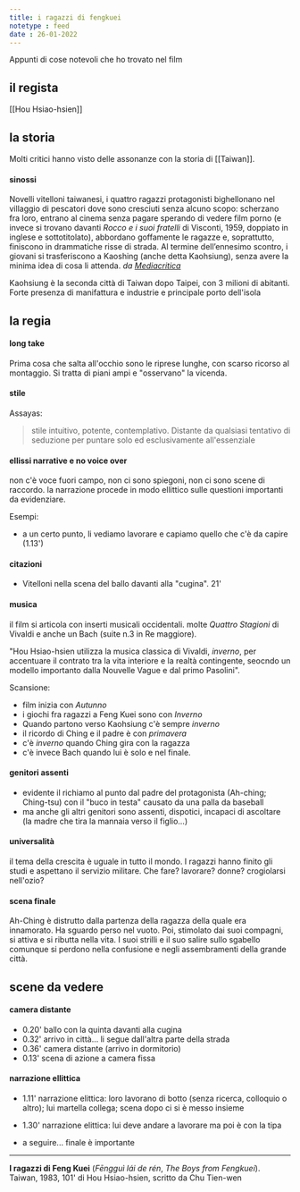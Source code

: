 ```yaml
---
title: i ragazzi di fengkuei
notetype : feed
date : 26-01-2022
---
```


Appunti di cose notevoli che ho trovato nel film


## il regista
[[Hou Hsiao-hsien]]


## la storia

Molti critici hanno visto delle assonanze con la storia di [[Taiwan]].

#### sinossi
Novelli vitelloni taiwanesi, i quattro ragazzi protagonisti bighellonano nel villaggio di pescatori dove sono cresciuti senza alcuno scopo: scherzano fra loro, entrano al cinema senza pagare sperando di vedere film porno (e invece si trovano davanti _Rocco e i suoi fratelli_ di Visconti, 1959, doppiato in inglese e sottotitolato), abbordano goffamente le ragazze e, soprattutto, finiscono in drammatiche risse di strada. Al termine dell’ennesimo scontro, i giovani si trasferiscono a Kaoshing (anche detta Kaohsiung), senza avere la minima idea di cosa li attenda.
_da [Mediacritica](https://www.mediacritica.it/2015/09/05/i-ragazzi-di-feng-kuei-1983/)_

Kaohsiung è la seconda città di Taiwan dopo Taipei, con 3 milioni di abitanti. Forte presenza di manifattura e industrie e principale porto dell'isola


## la regia

#### long take
Prima cosa che salta all'occhio sono le riprese lunghe, con scarso ricorso al montaggio. Si tratta di piani ampi e "osservano" la vicenda.

#### stile
Assayas:
> stile intuitivo, potente, contemplativo. Distante da qualsiasi tentativo di seduzione per puntare solo ed esclusivamente all'essenziale

#### ellissi narrative e no voice over
non c'è voce fuori campo, non ci sono spiegoni, non ci sono scene di raccordo. la narrazione procede in modo ellittico sulle questioni importanti da evidenziare.

Esempi:
- a un certo punto, li vediamo lavorare e capiamo quello che c'è da capire (1.13')

#### citazioni
- Vitelloni nella scena del ballo davanti alla "cugina". 21'

#### musica
il film si articola con inserti musicali occidentali. molte _Quattro Stagioni_ di Vivaldi e anche un Bach (suite n.3 in Re maggiore).

"Hou Hsiao-hsien utilizza la musica classica di Vivaldi, _inverno_, per accentuare il contrato tra la vita interiore e la realtà contingente, seocndo un modello importanto dalla Nouvelle Vague e dal primo Pasolini".

Scansione:
- film inizia con _Autunno_
- i giochi fra ragazzi a Feng Kuei sono con _Inverno_
- Quando partono verso Kaohsiung c'è sempre _inverno_
- il ricordo di Ching e il padre è con _primavera_
- c'è _inverno_ quando Ching gira con la ragazza
- c'è invece Bach quando lui è solo e nel finale.

#### genitori assenti
- evidente il richiamo al punto dal padre del protagonista (Ah-ching; Ching-tsu) con il "buco in testa" causato da una palla da baseball
- ma anche gli altri genitori sono assenti, dispotici, incapaci di ascoltare (la madre che tira la mannaia verso il figlio...)

#### universalità
il tema della crescita è uguale in tutto il mondo. I ragazzi hanno finito gli studi e aspettano il servizio militare. Che fare? lavorare? donne? crogiolarsi nell'ozio?

#### scena finale
Ah-Ching è distrutto dalla partenza della ragazza della quale era innamorato. Ha sguardo perso nel vuoto. Poi, stimolato dai suoi compagni, si attiva e si ributta nella vita. I suoi strilli e il suo salire sullo sgabello comunque si perdono nella confusione e negli assembramenti della grande città.


##  scene da vedere

#### camera distante
- 0.20' ballo con la quinta davanti alla cugina
- 0.32' arrivo in città... li segue dall'altra parte della strada
- 0.36' camera distante (arrivo in dormitorio)
- 0.13' scena di azione a camera fissa

#### narrazione ellittica
- 1.11' narrazione elittica: loro lavorano di botto (senza ricerca, colloquio o altro); lui martella collega; scena dopo ci si è messo insieme
- 1.30' narrazione elittica: lui deve andare a lavorare ma poi è con la tipa

- a seguire... finale è importante


---
**I ragazzi di Feng Kuei** (_Fēngguì lái de rén_, _The Boys from Fengkuei_).
Taiwan, 1983, 101'
di Hou Hsiao-hsien, scritto da Chu Tien-wen